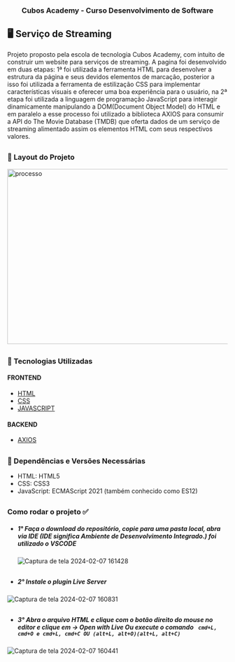 ### <p align = "center">Cubos Academy - Curso Desenvolvimento de Software</p>

## 🖥️ Serviço de Streaming
Projeto proposto pela escola de tecnologia Cubos Academy, com intuito de construir um website para serviços de streaming. A pagina foi desenvolvido em duas etapas: 1ª foi utilizada a 
ferramenta HTML para desenvolver a estrutura da página e seus devidos elementos de marcação, posterior a isso foi utilizada a ferramenta de estilização CSS para implementar
características visuais e oferecer uma boa experiência para o usuário, na 2ª etapa foi utilizada a linguagem de programação JavaScript para interagir dinamicamente manipulando a 
DOM(Document Object Model) do HTML e em paralelo a esse processo foi utilizado a biblioteca AXIOS para consumir 
a  API do The Movie Database (TMDB) que oferta dados de um serviço de streaming alimentado assim os elementos HTML com seus respectivos valores.
<br>
##

### 📌 Layout do Projeto 
 <img width="900" height="400" alt="processo" src="https://github.com/LuizMoura-88/servico_de_streaming/assets/122941117/47ef2464-37eb-494f-aa9d-5608c7ca58fd"> 
 
##


### 📌 Tecnologias Utilizadas      
#### FRONTEND
* [HTML](https://developer.mozilla.org/pt-BR/docs/Web/HTML)
* [CSS](https://developer.mozilla.org/pt-BR/docs/Web/CSS)
* [JAVASCRIPT](https://developer.mozilla.org/pt-BR/docs/web/javascript/guide/introduction)
#### BACKEND
* [AXIOS](https://axios-http.com/docs/intro)
##

### 📌 Dependências e Versões Necessárias
* HTML: HTML5
* CSS: CSS3
* JavaScript: ECMAScript 2021 (também conhecido como ES12)
##

### Como rodar o projeto ✅
* ##### 1° Faça o download do repositório, copie para uma pasta local, abra via IDE (IDE significa Ambiente de Desenvolvimento Integrado.) foi utilizado o VSCODE

  ![Captura de tela 2024-02-07 161428](https://github.com/LuizMoura-88/servico_de_streaming/assets/122941117/21b8fa4a-7e7b-4d3c-aebd-8569b71ce709)
##
* ##### 2° Instale o plugin Live Server
  
![Captura de tela 2024-02-07 160831](https://github.com/LuizMoura-88/servico_de_streaming/assets/122941117/57acb30f-569c-4b9b-badc-38aa7a455399)
##
* ##### 3° Abra o arquivo HTML e clique com o botão direito do mouse no editor e clique em  -> Open with Live Ou execute o comando ` cmd+L, cmd+O e cmd+L, cmd+C OU (alt+L, alt+O)(alt+L, alt+C)`
![Captura de tela 2024-02-07 160441](https://github.com/LuizMoura-88/servico_de_streaming/assets/122941117/1f26ddfd-bdab-422d-aaa1-0fd82d632043)



